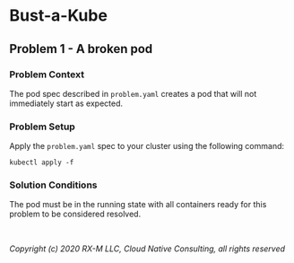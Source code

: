 # Bust-a-Kube


## Problem 1 - A broken pod


### Problem Context

The pod spec described in `problem.yaml` creates a pod that will not immediately start as expected.


### Problem Setup

Apply the `problem.yaml` spec to your cluster using the following command:

`kubectl apply -f `


### Solution Conditions

The pod must be in the running state with all containers ready for this problem to be considered resolved.

<br>

_Copyright (c) 2020 RX-M LLC, Cloud Native Consulting, all rights reserved_

[RX-M LLC]: https://rx-m.io/rxm-cnc.svg "RX-M LLC"
